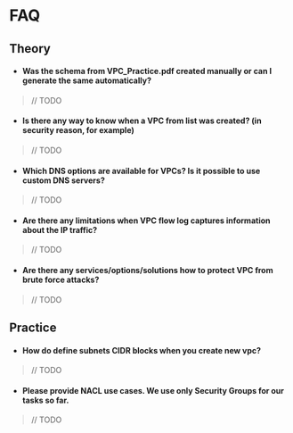 # FAQ
## Theory
- #### Was the schema from VPC_Practice.pdf created manually or can I generate the same automatically?
> // TODO
- #### Is there any way to know when a VPC from list was created?  (in security reason, for example)
> // TODO
- #### Which DNS options are available for VPCs? Is it possible to use custom DNS servers?
> // TODO
- #### Are there any limitations when VPC flow log captures information about the IP traffic?
> // TODO
- #### Are there any services/options/solutions how to protect VPC from brute force attacks?
> // TODO
## Practice
- #### How do define subnets CIDR blocks when you create new vpc?
> // TODO
- #### Please provide NACL use cases. We use only Security Groups for our tasks so far.
> // TODO
